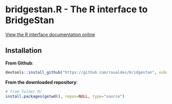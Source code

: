 # bridgestan.R - The R interface to BridgeStan

[View the R interface documentation online](https://roualdes.github.io/bridgestan/latest/languages/r.html)

## Installation

**From Github**:
```R
devtools::install_github("https://github.com/roualdes/bridgestan", subdir="R")
```

**From the downloaded repository**:
```R
# from folder R/
install.packages(getwd(), repos=NULL, type="source")
```
